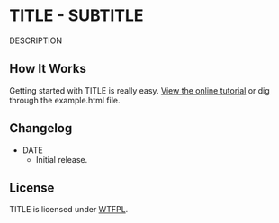 # TITLE - SUBTITLE
DESCRIPTION

## How It Works
Getting started with TITLE is really easy. [View the online tutorial](#) or dig through the example.html file.

## Changelog
* DATE
  * Initial release.

## License
TITLE is licensed under [WTFPL](http://www.wtfpl.net/).
